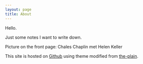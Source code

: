 ```yaml
---
layout: page
title: About
---
```


Hello.

Just some notes I want to write down.

Picture on the front page: Chales Chaplin met Helen Keller

This site is hosted on [Github](https://github.com) using theme modified from [the-plain](https://github.com/heiswayi/the-plain).